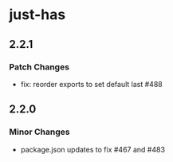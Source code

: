 # just-has

## 2.2.1

### Patch Changes

- fix: reorder exports to set default last #488

## 2.2.0

### Minor Changes

- package.json updates to fix #467 and #483
